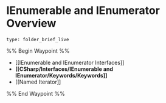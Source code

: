 # IEnumerable and IEnumerator Overview
 
```ccard
type: folder_brief_live
```
 
%% Begin Waypoint %%
- [[IEnumerable and IEnumerator Interfaces]]
- **[[CSharp/Interfaces/IEnumerable and IEnumerator/Keywords/Keywords]]**
- [[Named Iterator]]

%% End Waypoint %%